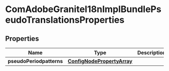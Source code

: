 
# ComAdobeGraniteI18nImplBundlePseudoTranslationsProperties

## Properties
Name | Type | Description | Notes
------------ | ------------- | ------------- | -------------
**pseudoPeriodpatterns** | [**ConfigNodePropertyArray**](ConfigNodePropertyArray.md) |  |  [optional]



